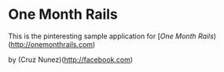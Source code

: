 # One Month Rails

This is the pinteresting sample application for
[*One Month Rails*)(http://onemonthrails.com)

by (Cruz Nunez)(http://facebook.com)